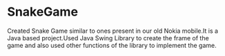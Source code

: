 # SnakeGame
Created Snake Game similar to ones present in our old Nokia mobile.It is a Java based project.Used Java Swing Library to create the frame of the game and also used other functions of the library to implement the game.
